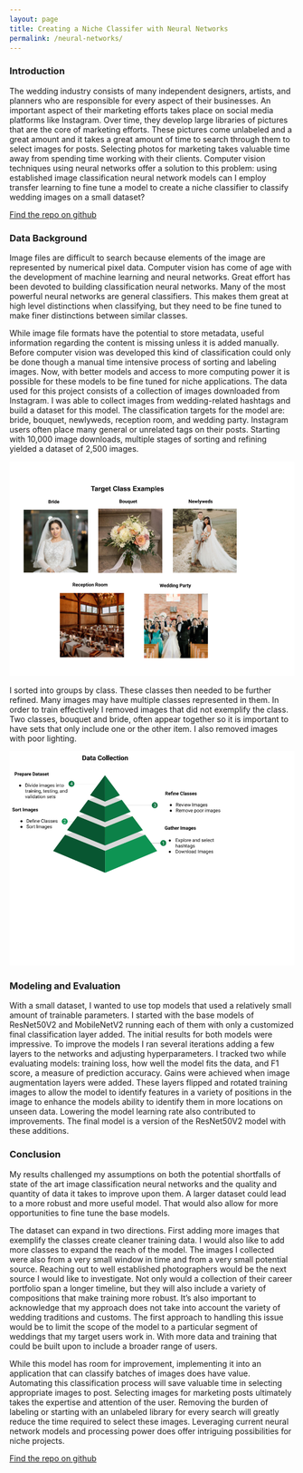 ```yaml
---
layout: page
title: Creating a Niche Classifer with Neural Networks
permalink: /neural-networks/
---
```


### Introduction
The wedding industry consists of many independent designers, artists, and planners who are responsible for every aspect of their businesses. An important aspect of their marketing efforts takes place on social media platforms like Instagram. Over time, they develop large libraries of pictures that are the core of marketing efforts. These pictures come unlabeled and a great amount and it takes a great amount of time to search through them to select images for posts. Selecting photos for marketing takes valuable time away from spending time working with their clients. Computer vision techniques using neural networks offer a solution to this problem: using established image classification neural network models can I employ transfer learning to fine tune a model to create a niche classifier to classify wedding images on a small dataset?

[Find the repo on github](https://github.com/russ-kibat/neural-networks)

### Data Background
Image files are difficult to search because elements of the image are represented by numerical pixel data. Computer vision has come of age with the development of machine learning and neural networks. Great effort has been devoted to building classification neural networks. Many of the most powerful neural networks are general classifiers. This makes them great at high level distinctions when classifying, but they need to be fine tuned to make finer distinctions between similar classes. 

While image file formats have the potential to store metadata, useful information regarding the content is missing unless it is added manually. Before computer vision was developed this kind of classification could only be done though a manual time intensive process of sorting and labeling images. Now, with better models and access to more computing power it is possible for these models to be fine tuned for niche applications.
The data used for this project consists of a collection of images downloaded from Instagram. I was able to collect images from wedding-related hashtags and build a dataset for this model. The classification  targets for the model are: bride, bouquet, newlyweds, reception room, and wedding party. Instagram users often place many general or unrelated tags on their posts. Starting with 10,000 image downloads, multiple stages of sorting and refining yielded a dataset of 2,500 images. 

![Target-Class-Examples](/images/Example-Classes.png)

I sorted into groups by class. These classes then needed to be further refined. Many images may have multiple classes represented in them. In order to train effectively I removed images that did not exemplify the class. Two classes, bouquet and bride, often appear together so it is important to have sets that only include one or the other item. I also removed images with poor lighting.

![Data-Collection-Pyramid](/images/Data-Collection.png)

### Modeling and Evaluation
With a small dataset, I wanted to use top models that used a relatively small amount of trainable parameters. I started with the base models of ResNet50V2 and MobileNetV2 running each of them with only a customized final classification layer added. The initial results for both models were impressive. To improve the models I ran several iterations adding a few layers to the networks and adjusting hyperparameters. 
I tracked two while evaluating models: training loss, how well the model fits the data, and F1 score, a measure of prediction accuracy. Gains were achieved when image augmentation layers were added. These layers flipped and rotated training images to allow the model to identify features in a variety of positions in the image to enhance the models ability to identify them in more locations on unseen data. Lowering the model learning rate also contributed to improvements. The final model is a version of the ResNet50V2 model with these additions.

### Conclusion
My results challenged my assumptions on both the potential shortfalls of state of the art image classification neural networks and the quality and quantity of data it takes to improve upon them. A larger dataset could lead to a more robust and more useful model. That would also allow for more opportunities to fine tune the base models.

The dataset can expand in two directions. First adding more images that exemplify the classes create cleaner training data. I would also like to add more classes to expand the reach of the model. The images I collected were also from a very small window in time and from a very small potential source. Reaching out to well established photographers would be the next source I would like to investigate. Not only would a collection of their career portfolio span a longer timeline, but they will also include a variety of compositions that make training more robust. It’s also important to acknowledge that my approach does not take into account the variety of wedding traditions and customs. The first approach to handling this issue would be to limit the scope of the model to a particular segment of weddings that my target users work in. With more data and training that could be built upon to include a broader range of users. 

While this model has room for improvement, implementing it into an application that can classify batches of images does have value. Automating this classification process will save valuable time in selecting appropriate images to post. Selecting images for marketing posts ultimately takes the expertise and attention of the user. Removing the burden of labeling or starting with an unlabeled library for every search will greatly reduce the time required to select these images. Leveraging current neural network models and processing power does offer intriguing possibilities for niche projects.   

[Find the repo on github](https://github.com/russ-kibat/neural-networks)